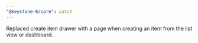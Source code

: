 ```yaml
---
"@keystone-6/core": patch
---
```


Replaced create item drawer with a page when creating an item from the list view or dashboard.
